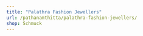 ```yaml
---
title: "Palathra Fashion Jewellers"
url: /pathanamthitta/palathra-fashion-jewellers/
shop: Schmuck
---
```

